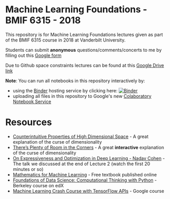 # Machine Learning Foundations - BMIF 6315 - 2018

This repository is for Machine Learning Foundations lectures given as part of the BMIF 6315 course in 2018 at Vanderbilt University. 

Students can submit **anonymous** questions/comments/concerts to me by filling out this [Google form](https://goo.gl/forms/CLzb7ZumJGLcNfeG3)

Due to Github space constraints lectures can be found at this [Google Drive link](https://drive.google.com/open?id=1ydDUm4PHd2-cTg_n-iAiSMoJhS3v4CWG)

**Note**: You can run all notebooks in this repository interactively by:

* using the [Binder](http://mybinder.org/) hosting service by clicking here: [![Binder](https://mybinder.org/badge.svg)](https://mybinder.org/v2/gh/diego898/mlf-bmif-6315-2018/master)
* uploading all files in this repository to Google's new [Colaboratory Notebook Service](colab.research.google.com/)

# Resources

* [Counterintuitive Properties of High Dimensional Space](https://marckhoury.github.io/counterintuitive-properties-of-high-dimensional-space/) - A great explanation of the curse of dimensionality
* [There’s Plenty of Room in the Corners](https://beta.observablehq.com/@tophtucker/theres-plenty-of-room-in-the-corners) - A great **interactive** explanation of the curse of dimensionality
* [On Expressiveness and Optimization in Deep Learning - Nadav Cohen](https://www.youtube.com/watch?v=F079b2dwcAg) - The talk we discussed at the end of Lecture 2 (watch the first 20 minutes or so)
* [Mathematics for Machine Learning](https://mml-book.github.io/) - Free textbook published online
* [Foundations of Data Science: Computational Thinking with Python](https://www.edx.org/course/foundations-data-science-computational-uc-berkeleyx-data8-1x) - Berkeley course on edX
* [Machine Learning Crash Course with TensorFlow APIs](https://developers.google.com/machine-learning/crash-course/) - Google course